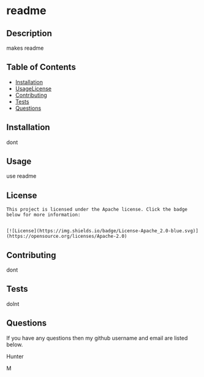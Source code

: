 # readme

  ## Description

  makes readme

  ## Table of Contents

  * [Installation](#installation)
  * [Usage](#usage)[License](#license)
  * [Contributing](#contributing)
  * [Tests](#tests)
  * [Questions](#questions)

  ## Installation

  dont

  ## Usage

  use readme

  ## License
    
    This project is licensed under the Apache license. Click the badge below for more information:


    [![License](https://img.shields.io/badge/License-Apache_2.0-blue.svg)](https://opensource.org/licenses/Apache-2.0)
    

  ## Contributing

  dont

  ## Tests

  dolnt

  ## Questions

  If you have any questions then my github username and email are listed below.

  Hunter

  M


